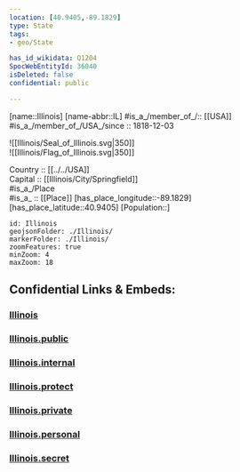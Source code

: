 ```yaml
---
location: [40.9405,-89.1829] 
type: State
tags:
- geo/State

has_id_wikidata: Q1204 
SpocWebEntityId: 36040
isDeleted: false
confidential: public

---
```

[name::Illinois] 
[name-abbr::IL] 
#is_a_/member_of_/:: [[USA]]
#is_a_/member_of_/USA_/since :: 1818-12-03 


![[Illinois/Seal_of_Illinois.svg|350]]  
![[Illinois/Flag_of_Illinois.svg|350]]  

Country :: [[../../USA]]  
Capital :: [[Illinois/City/Springfield]]  
#is_a_/Place  
#is_a_ :: [[Place]] 
[has_place_longitude::-89.1829] 
[has_place_latitude::40.9405] 
[Population::] 



```leaflet
id: Illinois
geojsonFolder: ./Illinois/
markerFolder: ./Illinois/
zoomFeatures: true 
minZoom: 4 
maxZoom: 18
```


## Confidential Links & Embeds: 

### [Illinois](/_Standards/Earth/Continent/America~North/USA/USA~Central/Illinois.md) 

### [Illinois.public](/_public/Earth/Continent/America~North/USA/USA~Central/Illinois.public.md) 

### [Illinois.internal](/_internal/Earth/Continent/America~North/USA/USA~Central/Illinois.internal.md) 

### [Illinois.protect](/_protect/Earth/Continent/America~North/USA/USA~Central/Illinois.protect.md) 

### [Illinois.private](/_private/Earth/Continent/America~North/USA/USA~Central/Illinois.private.md) 

### [Illinois.personal](/_personal/Earth/Continent/America~North/USA/USA~Central/Illinois.personal.md) 

### [Illinois.secret](/_secret/Earth/Continent/America~North/USA/USA~Central/Illinois.secret.md)


